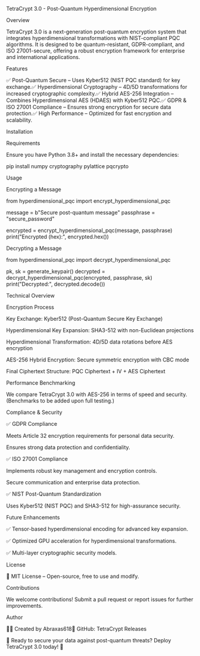TetraCrypt 3.0 - Post-Quantum Hyperdimensional Encryption

Overview

TetraCrypt 3.0 is a next-generation post-quantum encryption system that integrates hyperdimensional transformations with NIST-compliant PQC algorithms. It is designed to be quantum-resistant, GDPR-compliant, and ISO 27001-secure, offering a robust encryption framework for enterprise and international applications.

Features

✅ Post-Quantum Secure – Uses Kyber512 (NIST PQC standard) for key exchange.✅ Hyperdimensional Cryptography – 4D/5D transformations for increased cryptographic complexity.✅ Hybrid AES-256 Integration – Combines Hyperdimensional AES (HDAES) with Kyber512 PQC.✅ GDPR & ISO 27001 Compliance – Ensures strong encryption for secure data protection.✅ High Performance – Optimized for fast encryption and scalability.

Installation

Requirements

Ensure you have Python 3.8+ and install the necessary dependencies:

pip install numpy cryptography pylattice pqcrypto

Usage

Encrypting a Message

from hyperdimensional_pqc import encrypt_hyperdimensional_pqc

message = b"Secure post-quantum message"
passphrase = "secure_password"

encrypted = encrypt_hyperdimensional_pqc(message, passphrase)
print("Encrypted (hex):", encrypted.hex())

Decrypting a Message

from hyperdimensional_pqc import decrypt_hyperdimensional_pqc

pk, sk = generate_keypair()
decrypted = decrypt_hyperdimensional_pqc(encrypted, passphrase, sk)
print("Decrypted:", decrypted.decode())

Technical Overview

Encryption Process

Key Exchange: Kyber512 (Post-Quantum Secure Key Exchange)

Hyperdimensional Key Expansion: SHA3-512 with non-Euclidean projections

Hyperdimensional Transformation: 4D/5D data rotations before AES encryption

AES-256 Hybrid Encryption: Secure symmetric encryption with CBC mode

Final Ciphertext Structure: PQC Ciphertext + IV + AES Ciphertext

Performance Benchmarking

We compare TetraCrypt 3.0 with AES-256 in terms of speed and security.
(Benchmarks to be added upon full testing.)

Compliance & Security

✅ GDPR Compliance

Meets Article 32 encryption requirements for personal data security.

Ensures strong data protection and confidentiality.

✅ ISO 27001 Compliance

Implements robust key management and encryption controls.

Secure communication and enterprise data protection.

✅ NIST Post-Quantum Standardization

Uses Kyber512 (NIST PQC) and SHA3-512 for high-assurance security.

Future Enhancements

✅ Tensor-based hyperdimensional encoding for advanced key expansion.

✅ Optimized GPU acceleration for hyperdimensional transformations.

✅ Multi-layer cryptographic security models.

License

📜 MIT License – Open-source, free to use and modify.

Contributions

We welcome contributions! Submit a pull request or report issues for further improvements.

Author

👨‍💻 Created by Abraxas618🔗 GitHub: TetraCrypt Releases

🚀 Ready to secure your data against post-quantum threats? Deploy TetraCrypt 3.0 today! 🔐
